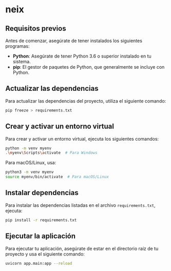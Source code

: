
# neix
## Requisitos previos

Antes de comenzar, asegúrate de tener instalados los siguientes programas:

- **Python**: Asegúrate de tener Python 3.6 o superior instalado en tu sistema.
- **pip**: El gestor de paquetes de Python, que generalmente se incluye con Python.

## Actualizar las dependencias

Para actualizar las dependencias del proyecto, utiliza el siguiente comando:

```bash
pip freeze > requirements.txt
```

## Crear y activar un entorno virtual

Para crear y activar un entorno virtual, ejecuta los siguientes comandos:

```bash
python -m venv myenv
.\myenv\Scripts\activate  # Para Windows
```

Para macOS/Linux, usa:

```bash
python3 -m venv myenv
source myenv/bin/activate  # Para macOS/Linux
```

## Instalar dependencias

Para instalar las dependencias listadas en el archivo `requirements.txt`, ejecuta:

```bash
pip install -r requirements.txt
```

## Ejecutar la aplicación

Para ejecutar tu aplicación, asegúrate de estar en el directorio raíz de tu proyecto y usa el siguiente comando:

```bash
uvicorn app.main:app --reload
```
